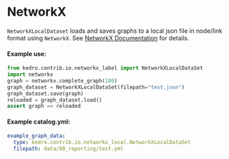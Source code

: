 # NetworkX

``NetworkXLocalDataset`` loads and saves graphs to a local json file in node/link format using
``NetworkX``.
See [NetworkX Documentation](https://networkx.github.io/documentation/stable/tutorial.html) for details.


#### Example use:

```python
from kedro.contrib.io.networkx_label import NetworkXLocalDataSet
import networkx
graph = networkx.complete_graph(100)
graph_dataset = NetworkXLocalDataSet(filepath="test.json")
graph_dataset.save(graph)
reloaded = graph_dataset.load()
assert graph == reloaded
```

#### Example catalog.yml:

```yaml
example_graph_data:
  type: kedro.contrib.io.networkx_local.NetworkXLocalDataSet
  filepath: data/08_reporting/test.yml
```
